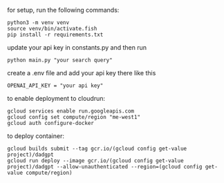 for setup, run the following commands:

```fish
python3 -m venv venv
source venv/bin/activate.fish
pip install -r requirements.txt
```
update your api key in constants.py and then run

```fish
python main.py "your search query"
```

create a .env file and add your api key there like this 

```
OPENAI_API_KEY = "your api key"
```

to enable deployment to cloudrun:
```fish
gcloud services enable run.googleapis.com
gcloud config set compute/region "me-west1"
gcloud auth configure-docker
```

to deploy container:
```fish
gcloud builds submit --tag gcr.io/(gcloud config get-value project)/dadgpt
gcloud run deploy --image gcr.io/(gcloud config get-value project)/dadgpt --allow-unauthenticated --region=(gcloud config get-value compute/region)
```
